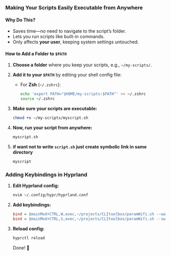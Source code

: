 ### Making Your Scripts Easily Executable from Anywhere

#### **Why Do This?**

- Saves time—no need to navigate to the script’s folder.
- Lets you run scripts like built-in commands.
- Only affects **your user**, keeping system settings untouched.

#### **How to Add a Folder to `$PATH`**

1. **Choose a folder** where you keep your scripts, e.g., `~/my-scripts/`.
2. **Add it to your `$PATH`** by editing your shell config file:
   - For **Zsh** (`~/.zshrc`):
     ```sh
     echo 'export PATH="$HOME/my-scripts:$PATH"' >> ~/.zshrc
     source ~/.zshrc
     ```
3. **Make sure your scripts are executable:**

   ```sh
   chmod +x ~/my-scripts/myscript.sh
   ```

4. **Now, run your script from anywhere:**

   ```sh
   myscript.sh
   ```

5. **if want not to write `script.sh` just create symbolic link in same directory**

   ```sh
   myscript
   ```

### Adding Keybindings in Hyprland

1. **Edit Hyprland config:**
   ```sh
   nvim ~/.config/hypr/hyprland.conf
   ```
2. **Add keybindings:**
   ```ini
   bind = $mainMod+CTRL,W,exec,~/projects/CLItoolbox/paramWifi.sh --watch
   bind = $mainMod+CTRL,S,exec,~/projects/CLItoolbox/paramWifi.sh --switch
   ```
3. **Reload config:**
   ```sh
   hyprctl reload
   ```
   Done! 🚀
